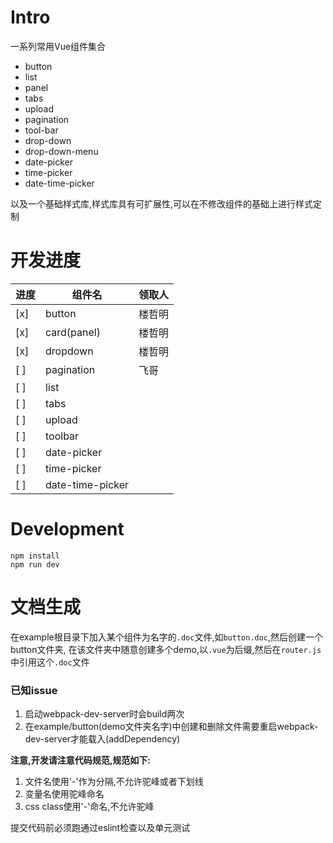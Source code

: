 # Intro
一系列常用Vue组件集合

* button
* list
* panel
* tabs
* upload
* pagination
* tool-bar
* drop-down
* drop-down-menu
* date-picker
* time-picker
* date-time-picker

以及一个基础样式库,样式库具有可扩展性,可以在不修改组件的基础上进行样式定制

# 开发进度

进度 | 组件名 | 领取人
--- | --- | ---
[x] | button | 楼哲明
[x] | card(panel) | 楼哲明
[x] | dropdown | 楼哲明
[ ] | pagination | 飞哥
[ ] | list | 
[ ] | tabs |
[ ] | upload |
[ ] | toolbar |
[ ] | date-picker |
[ ] | time-picker |
[ ] | date-time-picker |

# Development
```
npm install
npm run dev
```

# 文档生成
在example根目录下加入某个组件为名字的`.doc`文件,如`button.doc`,然后创建一个button文件夹,
在该文件夹中随意创建多个demo,以`.vue`为后缀,然后在`router.js`中引用这个`.doc`文件

### 已知issue
1. 启动webpack-dev-server时会build两次
2. 在example/button(demo文件夹名字)中创建和删除文件需要重启webpack-dev-server才能载入(addDependency)

**注意,开发请注意代码规范,规范如下:**

1. 文件名使用'-'作为分隔,不允许驼峰或者下划线
2. 变量名使用驼峰命名
3. css class使用'-'命名,不允许驼峰

提交代码前必须跑通过eslint检查以及单元测试
